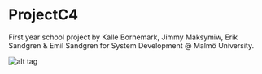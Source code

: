 # ProjectC4

First year school project by Kalle Bornemark, Jimmy Maksymiw, Erik Sandgren & Emil Sandgren for System Development @ Malmö University.

![alt tag](https://raw.githubusercontent.com/kallexander/ProjectC4/master/Other/UI_Sketches/Kalle/Sketch_Nexus6_Menu%26Gameplay2.png)
